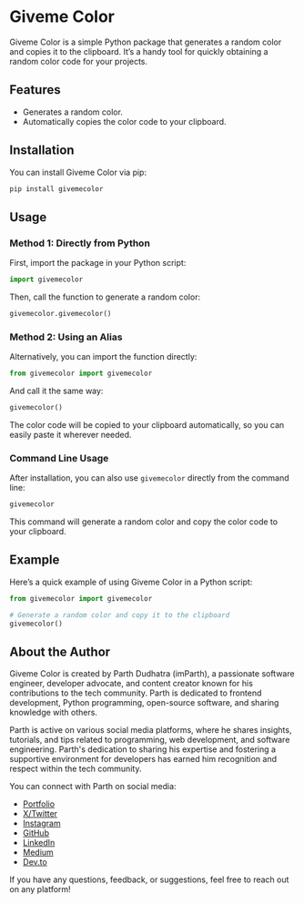 # Giveme Color

Giveme Color is a simple Python package that generates a random color and copies it to the clipboard. It’s a handy tool for quickly obtaining a random color code for your projects.

## Features

- Generates a random color.
- Automatically copies the color code to your clipboard.

## Installation

You can install Giveme Color via pip:

```bash
pip install givemecolor
```

## Usage

### Method 1: Directly from Python

First, import the package in your Python script:

```python
import givemecolor
```

Then, call the function to generate a random color:

```python
givemecolor.givemecolor()
```

### Method 2: Using an Alias

Alternatively, you can import the function directly:

```python
from givemecolor import givemecolor
```

And call it the same way:

```python
givemecolor()
```

The color code will be copied to your clipboard automatically, so you can easily paste it wherever needed.

### Command Line Usage

After installation, you can also use `givemecolor` directly from the command line:

```bash
givemecolor
```

This command will generate a random color and copy the color code to your clipboard.

## Example

Here’s a quick example of using Giveme Color in a Python script:

```python
from givemecolor import givemecolor

# Generate a random color and copy it to the clipboard
givemecolor()
```

## About the Author

Giveme Color is created by Parth Dudhatra (imParth), a passionate software engineer, developer advocate, and content creator known for his contributions to the tech community. Parth is dedicated to frontend development, Python programming, open-source software, and sharing knowledge with others.

Parth is active on various social media platforms, where he shares insights, tutorials, and tips related to programming, web development, and software engineering. Parth's dedication to sharing his expertise and fostering a supportive environment for developers has earned him recognition and respect within the tech community.

You can connect with Parth on social media:

- [Portfolio](https://imparth.me)
- [X/Twitter](https://x.com/imparth73)
- [Instagram](https://instagram.com/imparth.dev)
- [GitHub](https://github.com/imparth7)
- [LinkedIn](https://linkedin.com/in/imparth7)
- [Medium](https://imparth7.medium.com)
- [Dev.to](https://dev.to/imparth)

If you have any questions, feedback, or suggestions, feel free to reach out on any platform!